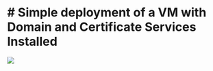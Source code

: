 # # Simple deployment of a VM with Domain and Certificate Services Installed

<a href="https://portal.azure.com/#create/Microsoft.Template/uri/https%3A%2F%2Fraw.githubusercontent.com%2Fhuzzeytech%2Faz-deploy%2Fmaster%2Fazuredeploy.json" target="_blank">
    <img src="http://azuredeploy.net/deploybutton.png"/>
</a>